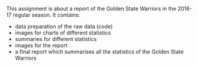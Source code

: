 This assignment is about a report of the Golden State Warriors in the 2016-17 regular season. It contains:

- data preparation of the raw data (code)
- images for charts of different statistics
- summaries for different statistics
- images for the report
- a final report which summarises all the statistics of the Golden State Warriors